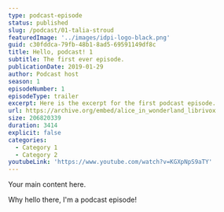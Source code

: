 ```yaml
---
type: podcast-episode
status: published
slug: /podcast/01-talia-stroud
featuredImage: '../images/idpi-logo-black.png'
guid: c30fddca-79fb-48b1-8ad5-69591149df8c
title: Hello, podcast! 1
subtitle: The first ever episode.
publicationDate: 2019-01-29
author: Podcast host
season: 1
episodeNumber: 1
episodeType: trailer
excerpt: Here is the excerpt for the first podcast episode.
url: https://archive.org/embed/alice_in_wonderland_librivox
size: 206820339
duration: 3414
explicit: false
categories:
  - Category 1
  - Category 2
youtubeLink: 'https://www.youtube.com/watch?v=KGXpNpS9aTY'
---
```


Your main content here.

Why hello there, I'm a podcast episode!
